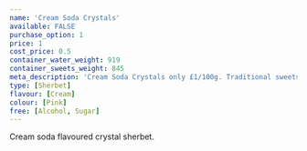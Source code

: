 ```yaml
---
name: 'Cream Soda Crystals'
available: FALSE
purchase_option: 1
price: 1
cost_price: 0.5
container_water_weight: 919
container_sweets_weight: 845
meta_description: 'Cream Soda Crystals only £1/100g. Traditional sweets and more at Humbugs Confectionery Store. Specialists in satisfying your sweet tooth!'
type: [Sherbet]
flavour: [Cream]
colour: [Pink]
free: [Alcohol, Sugar]
---
```

Cream soda flavoured crystal sherbet.